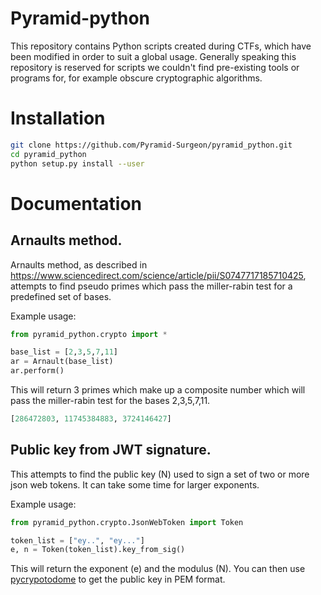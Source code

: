 # Pyramid-python
This repository contains Python scripts created during CTFs, which have been modified in order to suit a global usage. Generally speaking this repository is reserved for scripts we couldn't find pre-existing tools or programs for, for example obscure cryptographic algorithms.

# Installation

```sh
git clone https://github.com/Pyramid-Surgeon/pyramid_python.git
cd pyramid_python
python setup.py install --user
```

# Documentation

## Arnaults method.
Arnaults method, as described in https://www.sciencedirect.com/science/article/pii/S0747717185710425, attempts to find pseudo primes which pass the miller-rabin test for a predefined set of bases.

Example usage:
```python
from pyramid_python.crypto import *

base_list = [2,3,5,7,11]
ar = Arnault(base_list)
ar.perform()
```
This will return 3 primes which make up a composite number which will pass the miller-rabin test for the bases 2,3,5,7,11.
```python
[286472803, 11745384883, 3724146427]
```

## Public key from JWT signature.
This attempts to find the public key (N) used to sign a set of two or more json web tokens. It can take some time for larger exponents.

Example usage:
```python
from pyramid_python.crypto.JsonWebToken import Token

token_list = ["ey..", "ey..."]
e, n = Token(token_list).key_from_sig()
```
This will return the exponent (e) and the modulus (N). You can then use [pycrypotodome](https://pycryptodome.readthedocs.io/en/latest/src/public_key/rsa.html#Crypto.PublicKey.RSA.construct) to get the public key in PEM format.
